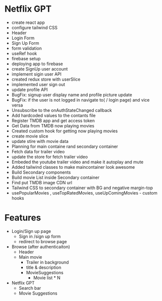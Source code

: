 # Netflix GPT

- create react app
- configure tailwind CSS
- Header
- Login Form
- Sign Up Form
- form validation
- useRef hook
- firebase setup
- deploying app to firebase
- create SignUp user account
- implement sigin user API
- created redux store with userSlice
- implemented user sign out
- update profile API
- BugFix: signup user display name and profile picture update
- BugFix: if the user is not logged in navigate to( / login page) and vice versa
- Unsubscribe to the onAuthStateChanged callback
- Add hardcoded values to the contants file
- Register TMDB app and get access token
- Get Data from TMDB now playing movies
- Created custom hook for getting now playing movies
- create movie slice
- update stire with movie data
- Planning for main containe rand secondary container
- Fetch data for trailer video
- update the store for fetch trailer video
- Embeded the youtube trailer video and make it autoplay and mute
- Added tailwind classes to make maincontainer look awesome
- Build Secondary components
- Build movie List inside Secondary container
- Find put TMDB image CDN url
- Tailwind CSS to secondary container with BG and negative margin-top
- usePopularMovies , useTopRatedMovies, useUpComingMovies - custom hooks

# Features
- Login/Sign up page
  - Sign in /sign up form
  - redirect to browse page 
- Browse (after authenticaiton)
  - Header
  - Main movie
     - Trailer in background
     - title & description
     - MovieSuggestions
       - Movie list * N 
- Netflix GPT
  - Search bar 
  - Movie Suggestions